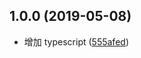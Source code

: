 ## 1.0.0 (2019-05-08)

* 增加 typescript ([555afed](https://github.com/liaoyongfu/eslint-config-vv/commit/555afed))
